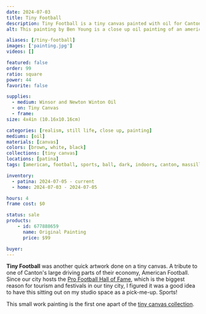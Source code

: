 ```yaml
---
date: 2024-07-03
title: Tiny Football
description: Tiny Football is a tiny canvas painted with oil for Canton Ohio's sports economy.
alt: This painting by Ben Young is a close up oil painting of an american football ball.

aliases: [/tiny-football]
images: ['painting.jpg']
videos: []

featured: false
order: 99
ratio: square
power: 44
favorite: false

supplies:
  - medium: Winsor and Newton Winton Oil
  - on: Tiny Canvas
  - frame: 
size: 4x4in (10.16x10.16cm)

categories: [realism, still life, close up, painting]
mediums: [oil]
materials: [canvas]
colors: [brown, white, black]
collections: [tiny canvas]
locations: [patina]
tags: [american, football, sports, ball, dark, indoors, canton, massillon, ohio]

inventory:
  - patina: 2024-07-05 - current
  - home: 2024-07-03 - 2024-07-05

hours: 4
frame cost: $0

status: sale
products:
    - id: 677888659
      name: Original Painting
      price: $99

buyer: 
---
```


**Tiny Football** was another quick artwork done on a tiny canvas. A tribute to one of Canton's large driving parts of their economy, American Football. Since our city hosts the [Pro Football Hall of Fame](https://www.profootballhof.com), which is the biggest reason for tourism and festivals in our tiny city, I figured it was a good idea to have this sitting out on my studio space as a pick-me-up. Sports!

This small work painting is the first one apart of the [tiny canvas collection](/collections/tiny-canvas/).